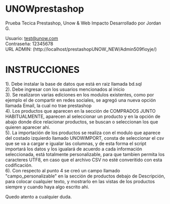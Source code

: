 # UNOWprestashop
Prueba Tecica Prestashop, Unow &amp; Web Impacto  Desarrollado por Jordan G.

Usuario: test@unow.com  
Contraseña: 12345678  
URL ADMIN: (http://localhost/prestashopUNOW_NEW/Admin509fioyje/) 


# INSTRUCCIONES

1). Debe instalar la base de datos que está en raiz llamada bd.sql  
2). Debe ingresar con los usuarios mencionados al inicio  
3). Se realizaron varias ediciones en los modulos existentes, como por ejemplo el de compartir en redes sociales, se agregó una nueva opción llamada Email, la cual no trae prestashop  
4). Los productos que aparecen en la sección de COMPRADOS JUNTO HABITUALMENTE, aparecen al seleccionar un producto y en la opción de abajo donde dice relacionar productos, se buscan o seleccionan los que quieren aparecer ahi.  
5). La importación de los productos se realiza con el modulo que aparece del costado izquierdo llamado UNOWIMPORT, consta de seleccionar el csv que se va a cargar e igualar las columnas, y de esta forma el script importará los datos y los igualará de acuerdo a cada información seleccionada, está totalmente personalizable, para que tambien permita los caracteres UTF8, en caso que el archivo CSV no esté converitido con esta codificación.  
6). Con respecto al punto 4 se creó un campo llamado "campo_personalizable" en la sección de productos debajo de Descripción, para colocar cualquier texto, y mostrarlo en las vistas de los productos siempre y cuando haya algo escrito ahi.  

Quedo atento a cualquier duda.
